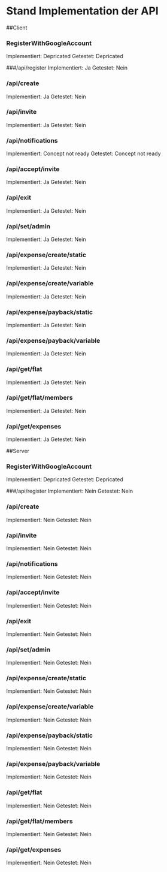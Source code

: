 # Stand Implementation der API

##Client

### RegisterWithGoogleAccount
Implementiert: Depricated
Getestet: Depricated

###/api/register
Implementiert: Ja
Getestet: Nein

### /api/create
Implementiert: Ja
Getestet: Nein

### /api/invite
Implementiert: Ja
Getestet: Nein

### /api/notifications
Implementiert: Concept not ready
Getestet: Concept not ready

### /api/accept/invite
Implementiert: Ja
Getestet: Nein

### /api/exit
Implementiert: Ja
Getestet: Nein

### /api/set/admin
Implementiert: Ja
Getestet: Nein

### /api/expense/create/static
Implementiert: Ja
Getestet: Nein

### /api/expense/create/variable
Implementiert: Ja
Getestet: Nein

### /api/expense/payback/static
Implementiert: Ja
Getestet: Nein

### /api/expense/payback/variable
Implementiert: Ja
Getestet: Nein

### /api/get/flat
Implementiert: Ja
Getestet: Nein

### /api/get/flat/members
Implementiert: Ja
Getestet: Nein

### /api/get/expenses
Implementiert: Ja
Getestet: Nein



##Server

### RegisterWithGoogleAccount
Implementiert: Depricated
Getestet: Depricated

###/api/register
Implementiert: Nein
Getestet: Nein

### /api/create
Implementiert: Nein
Getestet: Nein

### /api/invite
Implementiert: Nein
Getestet: Nein

### /api/notifications
Implementiert: Nein
Getestet: Nein

### /api/accept/invite
Implementiert: Nein
Getestet: Nein

### /api/exit
Implementiert: Nein
Getestet: Nein

### /api/set/admin
Implementiert: Nein
Getestet: Nein

### /api/expense/create/static
Implementiert: Nein
Getestet: Nein

### /api/expense/create/variable
Implementiert: Nein
Getestet: Nein

### /api/expense/payback/static
Implementiert: Nein
Getestet: Nein

### /api/expense/payback/variable
Implementiert: Nein
Getestet: Nein

### /api/get/flat
Implementiert: Nein
Getestet: Nein

### /api/get/flat/members
Implementiert: Nein
Getestet: Nein

### /api/get/expenses
Implementiert: Nein
Getestet: Nein
